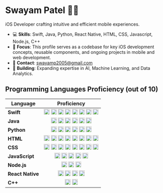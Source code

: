 # Swayam Patel 👨‍💻
iOS Developer crafting intuitive and efficient mobile experiences.

- 💻 **Skills**: Swift, Java, Python, React Native, HTML, CSS, Javascript, Node.js, C++
- 🚀 **Focus**: This profile serves as a codebase for key iOS development concepts, reusable components, and ongoing projects in mobile and web development.
- 📧 **Contact**: swayamp2005@gmail.com
- 🚧 **Building**: Expanding expertise in AI, Machine Learning, and Data Analytics.

## Programming Languages Proficiency (out of 10)

| Language      | Proficiency |
|---------------|:----------:|
| **Swift**     | <img src="https://cdn.jsdelivr.net/gh/devicons/devicon/icons/swift/swift-original.svg" width="18" height="18" alt="Swift" /> <img src="https://cdn.jsdelivr.net/gh/devicons/devicon/icons/swift/swift-original.svg" width="18" height="18" alt="Swift" /> <img src="https://cdn.jsdelivr.net/gh/devicons/devicon/icons/swift/swift-original.svg" width="18" height="18" alt="Swift" /> <img src="https://cdn.jsdelivr.net/gh/devicons/devicon/icons/swift/swift-original.svg" width="18" height="18" alt="Swift" /> <img src="https://cdn.jsdelivr.net/gh/devicons/devicon/icons/swift/swift-original.svg" width="18" height="18" alt="Swift" /> <img src="https://cdn.jsdelivr.net/gh/devicons/devicon/icons/swift/swift-original.svg" width="18" height="18" alt="Swift" /> <img src="https://cdn.jsdelivr.net/gh/devicons/devicon/icons/swift/swift-original.svg" width="18" height="18" alt="Swift" /> <img src="https://cdn.jsdelivr.net/gh/devicons/devicon/icons/swift/swift-original.svg" width="18" height="18" alt="Swift" /> |
| **Java**      | <img src="https://cdn.jsdelivr.net/gh/devicons/devicon/icons/java/java-original.svg" width="18" height="18" alt="Java" /> <img src="https://cdn.jsdelivr.net/gh/devicons/devicon/icons/java/java-original.svg" width="18" height="18" alt="Java" /> <img src="https://cdn.jsdelivr.net/gh/devicons/devicon/icons/java/java-original.svg" width="18" height="18" alt="Java" /> <img src="https://cdn.jsdelivr.net/gh/devicons/devicon/icons/java/java-original.svg" width="18" height="18" alt="Java" /> <img src="https://cdn.jsdelivr.net/gh/devicons/devicon/icons/java/java-original.svg" width="18" height="18" alt="Java" /> <img src="https://cdn.jsdelivr.net/gh/devicons/devicon/icons/java/java-original.svg" width="18" height="18" alt="Java" /> |
| **Python**    | <img src="https://cdn.jsdelivr.net/gh/devicons/devicon/icons/python/python-original.svg" width="18" height="18" alt="Python" /> <img src="https://cdn.jsdelivr.net/gh/devicons/devicon/icons/python/python-original.svg" width="18" height="18" alt="Python" /> <img src="https://cdn.jsdelivr.net/gh/devicons/devicon/icons/python/python-original.svg" width="18" height="18" alt="Python" /> <img src="https://cdn.jsdelivr.net/gh/devicons/devicon/icons/python/python-original.svg" width="18" height="18" alt="Python" /> <img src="https://cdn.jsdelivr.net/gh/devicons/devicon/icons/python/python-original.svg" width="18" height="18" alt="Python" /> <img src="https://cdn.jsdelivr.net/gh/devicons/devicon/icons/python/python-original.svg" width="18" height="18" alt="Python" /> |
| **HTML**      | <img src="https://cdn.jsdelivr.net/gh/devicons/devicon/icons/html5/html5-original.svg" width="18" height="18" alt="HTML" /> <img src="https://cdn.jsdelivr.net/gh/devicons/devicon/icons/html5/html5-original.svg" width="18" height="18" alt="HTML" /> <img src="https://cdn.jsdelivr.net/gh/devicons/devicon/icons/html5/html5-original.svg" width="18" height="18" alt="HTML" /> <img src="https://cdn.jsdelivr.net/gh/devicons/devicon/icons/html5/html5-original.svg" width="18" height="18" alt="HTML" /> <img src="https://cdn.jsdelivr.net/gh/devicons/devicon/icons/html5/html5-original.svg" width="18" height="18" alt="HTML" /> <img src="https://cdn.jsdelivr.net/gh/devicons/devicon/icons/html5/html5-original.svg" width="18" height="18" alt="HTML" /> <img src="https://cdn.jsdelivr.net/gh/devicons/devicon/icons/html5/html5-original.svg" width="18" height="18" alt="HTML" /> <img src="https://cdn.jsdelivr.net/gh/devicons/devicon/icons/html5/html5-original.svg" width="18" height="18" alt="HTML" /> |
| **CSS**       | <img src="https://cdn.jsdelivr.net/gh/devicons/devicon/icons/css3/css3-original.svg" width="18" height="18" alt="CSS" /> <img src="https://cdn.jsdelivr.net/gh/devicons/devicon/icons/css3/css3-original.svg" width="18" height="18" alt="CSS" /> <img src="https://cdn.jsdelivr.net/gh/devicons/devicon/icons/css3/css3-original.svg" width="18" height="18" alt="CSS" /> <img src="https://cdn.jsdelivr.net/gh/devicons/devicon/icons/css3/css3-original.svg" width="18" height="18" alt="CSS" /> <img src="https://cdn.jsdelivr.net/gh/devicons/devicon/icons/css3/css3-original.svg" width="18" height="18" alt="CSS" /> <img src="https://cdn.jsdelivr.net/gh/devicons/devicon/icons/css3/css3-original.svg" width="18" height="18" alt="CSS" /> <img src="https://cdn.jsdelivr.net/gh/devicons/devicon/icons/css3/css3-original.svg" width="18" height="18" alt="CSS" /> <img src="https://cdn.jsdelivr.net/gh/devicons/devicon/icons/css3/css3-original.svg" width="18" height="18" alt="CSS" /> |
| **JavaScript**| <img src="https://cdn.jsdelivr.net/gh/devicons/devicon/icons/javascript/javascript-original.svg" width="18" height="18" alt="JavaScript" /> <img src="https://cdn.jsdelivr.net/gh/devicons/devicon/icons/javascript/javascript-original.svg" width="18" height="18" alt="JavaScript" /> <img src="https://cdn.jsdelivr.net/gh/devicons/devicon/icons/javascript/javascript-original.svg" width="18" height="18" alt="JavaScript" /> <img src="https://cdn.jsdelivr.net/gh/devicons/devicon/icons/javascript/javascript-original.svg" width="18" height="18" alt="JavaScript" /> <img src="https://cdn.jsdelivr.net/gh/devicons/devicon/icons/javascript/javascript-original.svg" width="18" height="18" alt="JavaScript" /> |
| **Node.js**   | <img src="https://cdn.jsdelivr.net/gh/devicons/devicon/icons/nodejs/nodejs-original.svg" width="18" height="18" alt="Node.js" /> <img src="https://cdn.jsdelivr.net/gh/devicons/devicon/icons/nodejs/nodejs-original.svg" width="18" height="18" alt="Node.js" /> <img src="https://cdn.jsdelivr.net/gh/devicons/devicon/icons/nodejs/nodejs-original.svg" width="18" height="18" alt="Node.js" /> |
| **React Native** | <img src="https://cdn.jsdelivr.net/gh/devicons/devicon/icons/react/react-original.svg" width="18" height="18" alt="React Native" /> <img src="https://cdn.jsdelivr.net/gh/devicons/devicon/icons/react/react-original.svg" width="18" height="18" alt="React Native" /> <img src="https://cdn.jsdelivr.net/gh/devicons/devicon/icons/react/react-original.svg" width="18" height="18" alt="React Native" /> <img src="https://cdn.jsdelivr.net/gh/devicons/devicon/icons/react/react-original.svg" width="18" height="18" alt="React Native" /> |
| **C++**       | <img src="https://cdn.jsdelivr.net/gh/devicons/devicon/icons/cplusplus/cplusplus-original.svg" width="18" height="18" alt="C++" /> <img src="https://cdn.jsdelivr.net/gh/devicons/devicon/icons/cplusplus/cplusplus-original.svg" width="18" height="18" alt="C++" /> |
